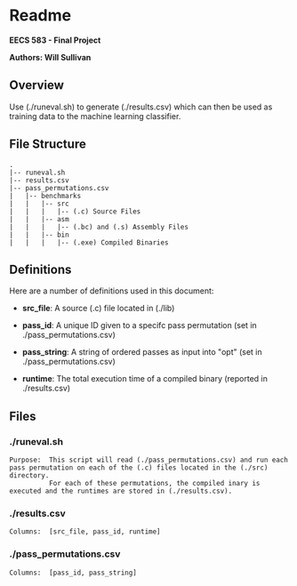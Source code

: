 Readme
======

**EECS 583 - Final Project**

**Authors: Will Sullivan**

Overview
---------
Use (./runeval.sh) to generate (./results.csv) which can then be used as training data to the machine learning classifier.  




File Structure
---------------
	.
	|-- runeval.sh
	|-- results.csv
	|-- pass_permutations.csv
	|	|-- benchmarks
	|	|	|-- src 
	|	|	|	|-- (.c) Source Files
	|	|	|-- asm 
	|	|	|	|-- (.bc) and (.s) Assembly Files
	|	|	|-- bin
	|	|	|	|-- (.exe) Compiled Binaries
	 

Definitions
-----------
Here are a number of definitions used in this document:

* **src_file**:  A source (.c) file located in (./lib)

* **pass_id**:   A unique ID given to a specifc pass permutation (set in ./pass_permutations.csv)

* **pass_string**:  A string of ordered passes as input into "opt" (set in ./pass_permutations.csv)

* **runtime**:  The total execution time of a compiled binary (reported in ./results.csv)

Files
-----

### ./runeval.sh
	Purpose:  This script will read (./pass_permutations.csv) and run each pass permutation on each of the (.c) files located in the (./src) directory.  
          	  For each of these permutations, the compiled inary is executed and the runtimes are stored in (./results.csv).

### ./results.csv
	Columns:  [src_file, pass_id, runtime]

### ./pass_permutations.csv
	Columns:  [pass_id, pass_string]
